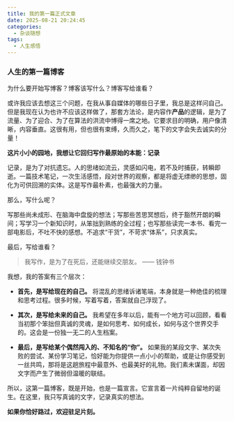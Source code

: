 ```yaml
---
title: 我的第一篇正式文章
date: 2025-08-21 20:24:45
categories:
  - 杂谈随想
tags:
  - 人生感悟
---
```


### 人生的第一篇博客

为什么要开始写博客？博客该写什么？博客写给谁看？

或许我应该去想这三个问题，在我从事自媒体的哪些日子里，我总是这样问自己。但是我现在认为也许不应该这样做了，那套方法论，是内容作**产品**的逻辑，是为了流量、为了迎合、为了在算法的洪流中博得一席之地。它要求目的明确，用户像清晰，内容垂直。这很有用，但也很有束缚，久而久之，笔下的文字会失去诚实的分量！

**这片小小的园地，我想让它回归写作最原始的本能：记录**

记录，是为了对抗遗忘。人的思绪如流云，灵感如闪电，若不及时捕获，转瞬即逝。一篇技术笔记，一次生活感悟，段对世界的观察，都是将虚无缥缈的思想，固化为可供回溯的实体。这是写作最朴素，也最强大的力量。

那么，写什么呢？

写那些尚未成形、在脑海中盘旋的想法；写那些苦思冥想后，终于豁然开朗的瞬间；写学习一个新知识时，从笨拙到熟练的全过程；也写那些读完一本书、看完一部电影后，不吐不快的感想。不追求“干货”，不苛求“体系”，只求真实。

最后，写给谁看？

> 我写作，是为了在死后，还能继续交朋友。 —— 钱钟书

我想，我的答案有三个层次：

* **首先，是写给现在的自己。** 将混乱的思绪诉诸笔端，本身就是一种绝佳的梳理和思考过程。很多时候，写着写着，答案就自己浮现了。

* **其次，是写给未来的自己。** 我希望在多年以后，能有一个地方可以回顾，看看当初那个笨拙但真诚的灵魂，是如何思考、如何成长，如何与这个世界交手的。这会是一份独一无二的人生档案。

* **最后，是写给某个偶然闯入的、不知名的“你”。** 如果我的某段文字、某次失败的尝试、某份学习笔记，恰好能为你提供一点小小的帮助，或是让你感受到一丝共鸣，那将是这趟旅程中最意外、也最美好的礼物。我们素未谋面，却因文字而产生了微弱但温暖的联结。

所以，这第一篇博客，既是开始，也是一篇宣言。它宣言着一片纯粹自留地的诞生。在这里，我只写真诚的文字，记录真实的想法。

**如果你恰好路过，欢迎驻足片刻。**